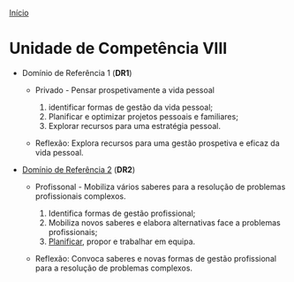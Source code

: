 [Início
](./index.md)


# Unidade de Competência VIII

-   Domínio de Referência 1 (**DR1**)
    -   Privado - Pensar prospetivamente a vida pessoal
        1.  identificar formas de gestão da vida pessoal;
        2.  Planificar e optimizar projetos pessoais  e familiares;
        3.  Explorar recursos  para uma estratégia  pessoal.
    
    -   Reflexão:
        Explora recursos para uma gestão prospetiva e eficaz da vida pessoal.
-   [Domínio de Referência 2](./uc8_dr2.md) (**DR2**)
    -   Profissonal - Mobiliza vários saberes  para a resolução de problemas profissionais complexos.
        1.  Identifica formas de gestão profissional;
        2.  Mobiliza novos saberes e elabora alternativas face a problemas profissionais;
        3.  [Planificar](./uc8_dr2.md), propor e trabalhar em equipa.
    
    -   Reflexão:
        Convoca saberes e novas formas de gestão profissional para a resolução de problemas complexos.

